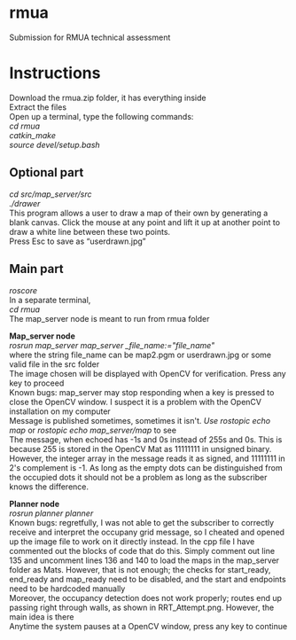 # rmua
Submission for RMUA technical assessment
# Instructions
Download the rmua.zip folder, it has everything inside\
Extract the files\
Open up a terminal, type the following commands:\
*cd rmua*\
*catkin_make*\
*source devel/setup.bash*
## Optional part
*cd src/map_server/src*\
*./drawer*\
This program allows a user to draw a map of their own by generating a blank canvas. Click the mouse at any point and lift it up at another point to draw a white line between these two points. \
Press Esc to save as “userdrawn.jpg”

## Main part
*roscore*\
In a separate terminal, \
*cd rmua*\
The map_server node is meant to run from rmua folder

**Map_server node**\
*rosrun map_server map_server _file_name:="file_name"*\
where the string file_name can be map2.pgm or userdrawn.jpg or some valid file in the src folder\
The image chosen will be displayed with OpenCV for verification. Press any key to proceed\
Known bugs: map_server may stop responding when a key is pressed to close the OpenCV window. I suspect it is a problem with the OpenCV installation on my computer\
Message is published sometimes, sometimes it isn't. *Use rostopic echo map* or *rostopic echo map_server/map* to see\
The message, when echoed has -1s and 0s instead of 255s and 0s. This is because 255 is stored in the OpenCV Mat as 11111111 in unsigned binary. However, the integer array in the message reads it as signed, and 11111111 in 2's complement is -1. As long as the empty dots can be distinguished from the occupied dots it should not be a problem as long as the subscriber knows the difference.

**Planner node**\
*rosrun planner planner*\
Known bugs: regretfully, I was not able to get the subscriber to correctly receive and interpret the occupany grid message, so I cheated and opened up the image file to work on it directly instead. In the cpp file I have commented out the blocks of code that do this. Simply comment out line 135 and uncomment lines 136 and 140 to load the maps in the map_server folder as Mats. However, that is not enough; the checks for start_ready, end_ready and map_ready need to be disabled, and the start and endpoints need to be hardcoded manually\
Moreover, the occupancy detection does not work properly; routes end up passing right through walls, as shown in RRT_Attempt.png. However, the main idea is there\
Anytime the system pauses at a OpenCV window, press any key to continue
